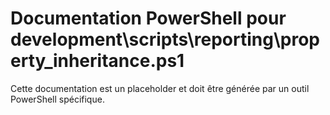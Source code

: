 # Documentation PowerShell pour development\scripts\reporting\property_inheritance.ps1

Cette documentation est un placeholder et doit être générée par un outil PowerShell spécifique.

